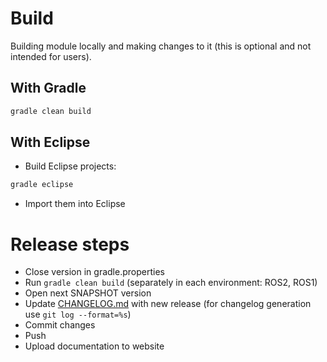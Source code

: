 # Build

Building  module locally and making changes to it (this is optional and not intended for users).

## With Gradle

``` bash
gradle clean build
```

## With Eclipse

- Build Eclipse projects:

``` bash
gradle eclipse
```

- Import them into Eclipse

# Release steps

- Close version in gradle.properties
- Run `gradle clean build` (separately in each environment: ROS2, ROS1)
- Open next SNAPSHOT version
- Update [CHANGELOG.md](msgmonster/release/CHANGELOG.md) with new release (for changelog generation use `git log --format=%s`)
- Commit changes
- Push
- Upload documentation to website
